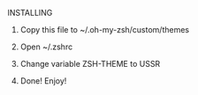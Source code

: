 INSTALLING


1) Copy this file to ~/.oh-my-zsh/custom/themes

2) Open ~/.zshrc

3) Change variable ZSH-THEME to USSR

4) Done! Enjoy!
